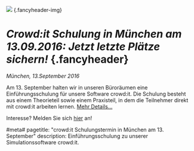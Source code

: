 ![](/img/accurate-bild-3.jpg) {.fancyheader-img}
# *Crowd:it Schulung in München am 13.09.2016: Jetzt letzte Plätze sichern!* {.fancyheader}

*München, 13.September 2016*

Am 13. September halten wir in unseren Büroräumen eine Einführungsschulung für unsere Software crowd:it. Die Schulung besteht aus einem Theorieteil 
sowie einem Praxisteil, in dem die Teilnehmer direkt mit crowd:it arbeiten lernen. 
[Mehr Details...](crowdit-schulung)

Interesse? Melden Sie sich [hier](crowdit-schulung#termine-und-kosten) an!


#meta#
pagetitle: "crowd:it Schulungstermin in München am 13. September"
description: Einführungsschulung zu unserer Simulationssoftware crowd:it.
